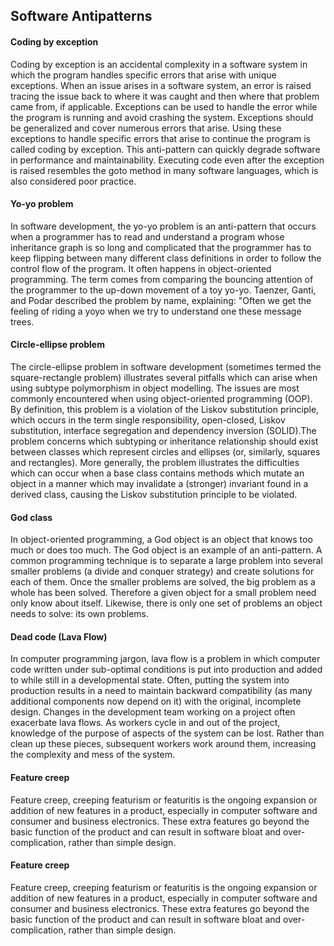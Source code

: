 Software Antipatterns
-----------------------

#### Coding by exception
Coding by exception is an accidental complexity in a software system in which the program handles specific errors that arise with unique exceptions. When an issue arises in a software system, an error is raised tracing the issue back to where it was caught and then where that problem came from, if applicable. Exceptions can be used to handle the error while the program is running and avoid crashing the system. Exceptions should be generalized and cover numerous errors that arise. Using these exceptions to handle specific errors that arise to continue the program is called coding by exception. This anti-pattern can quickly degrade software in performance and maintainability. Executing code even after the exception is raised resembles the goto method in many software languages, which is also considered poor practice.

#### Yo-yo problem
In software development, the yo-yo problem is an anti-pattern that occurs when a programmer has to read and understand a program whose inheritance graph is so long and complicated that the programmer has to keep flipping between many different class definitions in order to follow the control flow of the program. It often happens in object-oriented programming. The term comes from comparing the bouncing attention of the programmer to the up-down movement of a toy yo-yo. Taenzer, Ganti, and Podar described the problem by name, explaining: "Often we get the feeling of riding a yoyo when we try to understand one these message trees.

#### Circle-ellipse problem
The circle-ellipse problem in software development (sometimes termed the square-rectangle problem) illustrates several pitfalls which can arise when using subtype polymorphism in object modelling. The issues are most commonly encountered when using object-oriented programming (OOP). By definition, this problem is a violation of the Liskov substitution principle, which occurs in the term single responsibility, open-closed, Liskov substitution, interface segregation and dependency inversion (SOLID).The problem concerns which subtyping or inheritance relationship should exist between classes which represent circles and ellipses (or, similarly, squares and rectangles). More generally, the problem illustrates the difficulties which can occur when a base class contains methods which mutate an object in a manner which may invalidate a (stronger) invariant found in a derived class, causing the Liskov substitution principle to be violated.

#### God class
In object-oriented programming, a God object is an object that knows too much or does too much. The God object is an example of an anti-pattern. A common programming technique is to separate a large problem into several smaller problems (a divide and conquer strategy) and create solutions for each of them. Once the smaller problems are solved, the big problem as a whole has been solved. Therefore a given object for a small problem need only know about itself. Likewise, there is only one set of problems an object needs to solve: its own problems.

#### Dead code (Lava Flow)
In computer programming jargon, lava flow is a problem in which computer code written under sub-optimal conditions is put into production and added to while still in a developmental state. Often, putting the system into production results in a need to maintain backward compatibility (as many additional components now depend on it) with the original, incomplete design.
Changes in the development team working on a project often exacerbate lava flows. As workers cycle in and out of the project, knowledge of the purpose of aspects of the system can be lost. Rather than clean up these pieces, subsequent workers work around them, increasing the complexity and mess of the system.

#### Feature creep
Feature creep, creeping featurism or featuritis is the ongoing expansion or addition of new features in a product, especially in computer software and consumer and business electronics. These extra features go beyond the basic function of the product and can result in software bloat and over-complication, rather than simple design.

#### Feature creep
Feature creep, creeping featurism or featuritis is the ongoing expansion or addition of new features in a product, especially in computer software and consumer and business electronics. These extra features go beyond the basic function of the product and can result in software bloat and over-complication, rather than simple design.

